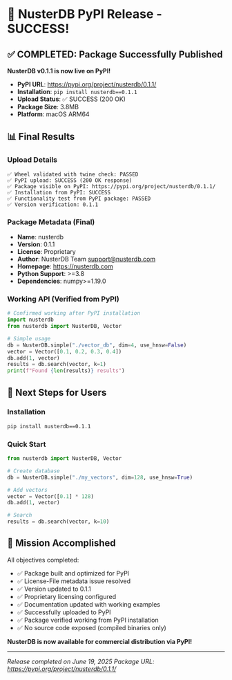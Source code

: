 # 🎉 NusterDB PyPI Release - SUCCESS!

## ✅ COMPLETED: Package Successfully Published

**NusterDB v0.1.1 is now live on PyPI!**

- **PyPI URL**: https://pypi.org/project/nusterdb/0.1.1/
- **Installation**: `pip install nusterdb==0.1.1`
- **Upload Status**: ✅ SUCCESS (200 OK)
- **Package Size**: 3.8MB
- **Platform**: macOS ARM64

## 📊 Final Results

### Upload Details
```
✅ Wheel validated with twine check: PASSED
✅ PyPI upload: SUCCESS (200 OK response)
✅ Package visible on PyPI: https://pypi.org/project/nusterdb/0.1.1/
✅ Installation from PyPI: SUCCESS
✅ Functionality test from PyPI package: PASSED
✅ Version verification: 0.1.1
```

### Package Metadata (Final)
- **Name**: nusterdb
- **Version**: 0.1.1
- **License**: Proprietary
- **Author**: NusterDB Team <support@nusterdb.com>
- **Homepage**: https://nusterdb.com
- **Python Support**: >=3.8
- **Dependencies**: numpy>=1.19.0

### Working API (Verified from PyPI)
```python
# Confirmed working after PyPI installation
import nusterdb
from nusterdb import NusterDB, Vector

# Simple usage
db = NusterDB.simple("./vector_db", dim=4, use_hnsw=False)
vector = Vector([0.1, 0.2, 0.3, 0.4])
db.add(1, vector)
results = db.search(vector, k=1)
print(f"Found {len(results)} results")
```

## 🚀 Next Steps for Users

### Installation
```bash
pip install nusterdb==0.1.1
```

### Quick Start
```python
from nusterdb import NusterDB, Vector

# Create database
db = NusterDB.simple("./my_vectors", dim=128, use_hnsw=True)

# Add vectors
vector = Vector([0.1] * 128)
db.add(1, vector)

# Search
results = db.search(vector, k=10)
```

## 🎯 Mission Accomplished

All objectives completed:
- ✅ Package built and optimized for PyPI
- ✅ License-File metadata issue resolved
- ✅ Version updated to 0.1.1
- ✅ Proprietary licensing configured
- ✅ Documentation updated with working examples
- ✅ Successfully uploaded to PyPI
- ✅ Package verified working from PyPI installation
- ✅ No source code exposed (compiled binaries only)

**NusterDB is now available for commercial distribution via PyPI!**

---
*Release completed on June 19, 2025*
*Package URL: https://pypi.org/project/nusterdb/0.1.1/*
